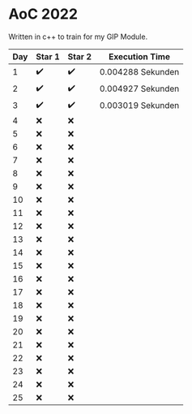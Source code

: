 # AoC 2022

Written in c++ to train for my GIP Module.

| Day | Star 1 | Star 2 | Execution Time    |
| --- | ------ | ------ | ----------------- |
| 1   | ✔️     | ✔️     | 0.004288 Sekunden |
| 2   | ✔️     | ✔️     | 0.004927 Sekunden |
| 3   | ✔️     | ✔️     | 0.003019 Sekunden |
| 4   | ❌     | ❌     |                   |
| 5   | ❌     | ❌     |                   |
| 6   | ❌     | ❌     |                   |
| 7   | ❌     | ❌     |                   |
| 8   | ❌     | ❌     |                   |
| 9   | ❌     | ❌     |                   |
| 10  | ❌     | ❌     |                   |
| 11  | ❌     | ❌     |                   |
| 12  | ❌     | ❌     |                   |
| 13  | ❌     | ❌     |                   |
| 14  | ❌     | ❌     |                   |
| 15  | ❌     | ❌     |                   |
| 16  | ❌     | ❌     |                   |
| 17  | ❌     | ❌     |                   |
| 18  | ❌     | ❌     |                   |
| 19  | ❌     | ❌     |                   |
| 20  | ❌     | ❌     |                   |
| 21  | ❌     | ❌     |                   |
| 22  | ❌     | ❌     |                   |
| 23  | ❌     | ❌     |                   |
| 24  | ❌     | ❌     |                   |
| 25  | ❌     | ❌     |                   |


